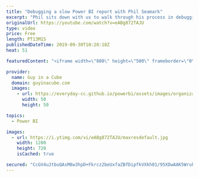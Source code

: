 ```yaml
---
title: "Debugging a slow Power BI report with Phil Seamark"
excerpt: "Phil sits down with us to walk through his process in debugging a slow Power BI report. This uses some new features in Power BI Desktop as well as using DAX Studio to get further insights.  Connect with Phil Twitter: https://twitter.com/PhilSeamark Blog: https://dax.tips/   Guy in a Cube courses: https://guyinacu.be/courses"
originalUrl: https://youtube.com/watch?v=eABg872TAJU
type: video
price: Free
length: PT13M1S
publishedDateTime: 2019-09-30T10:28:18Z
heat: 51

featuredContent: "<iframe width=\"800\" height=\"500\" frameborder=\"0\" src=\"https://www.youtube.com/embed/eABg872TAJU\" allow=\"accelerometer; autoplay; encrypted-media; gyroscope; picture-in-picture\" allowfullscreen></iframe>"

provider:
  name: Guy in a Cube
  domain: guyinacube.com
  images:
    - url: https://everyday-cc.github.io/powerbi/assets/images/organizations/guyinacube.com-50x50.jpg
      width: 50
      height: 50

topics:
  - Power BI

images:
  - url: https://i.ytimg.com/vi/eABg872TAJU/maxresdefault.jpg
    width: 1280
    height: 720
    isCached: true

secured: "CcGV4uJtbuQAsM8w3hpD+Fkrcz2beUxfaZBfDipfkVXkh01/95XDwAAK5WrukkWsVnra1CRHG41we3H9+F65XCUM0nSjs2OiKyuPKZmEh+pBqgZJ1GYAZYKx3aLSBndaQ/fCAkfM8yiBB2T82saAm/H48NvcEevQl1+fNHdRe+LPNiAKTDdVkadHhS2bU8qarjYWNo0skmoRXc0ptWGPYN+rsVehiECpN2fH3CcmTivH5cyVJQDnYek/YaNypn6giETwqwLmDBwWwkmTQnOorXinv75n+bdPqb6IWhiiKqV0V+uorYZ+QVDg5QibDU1YxJYbjRKzwRQYlfeTcxRGZqCX6A1yPXx0AL1tl968Dsjb2bEowTzXW7tyfaxOCsO8kYbd0KbQ34M+hY2e15ohdIo06cNEdK+XHYfaB7D3foE=;DIiS0BhTWCTcrkAmzQHpgQ=="
---
```


